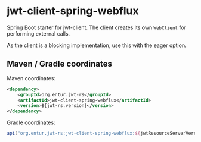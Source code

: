# jwt-client-spring-webflux
Spring Boot starter for jwt-client. The client creates its own `WebClient` for performing external calls.

As the client is a blocking implementation, use this with the eager option.

## Maven / Gradle coordinates
Maven coordinates:

```xml
<dependency>
    <groupId>org.entur.jwt-rs</groupId>
    <artifactId>jwt-client-spring-webflux</artifactId>
    <version>${jwt-rs.version}</version>
</dependency>
```

Gradle coordinates:

```groovy
api("org.entur.jwt-rs:jwt-client-spring-webflux:${jwtResourceServerVersion}")
```
